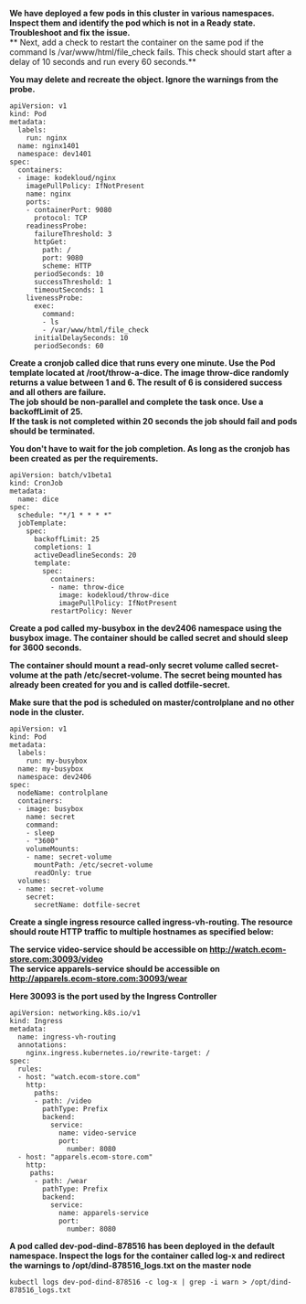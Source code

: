 **We have deployed a few pods in this cluster in various namespaces. Inspect them and identify the pod which is not in a Ready state. Troubleshoot and fix the issue.**  
** Next, add a check to restart the container on the same pod if the command ls /var/www/html/file_check fails. This check should start after a delay of 10 seconds and run every 60 seconds.**  

**You may delete and recreate the object. Ignore the warnings from the probe.**  
```
apiVersion: v1
kind: Pod
metadata:
  labels:
    run: nginx
  name: nginx1401
  namespace: dev1401
spec:
  containers:
  - image: kodekloud/nginx
    imagePullPolicy: IfNotPresent
    name: nginx
    ports:
    - containerPort: 9080
      protocol: TCP
    readinessProbe:
      failureThreshold: 3
      httpGet:
        path: /
        port: 9080
        scheme: HTTP
      periodSeconds: 10
      successThreshold: 1
      timeoutSeconds: 1
    livenessProbe:
      exec:
        command:
        - ls
        - /var/www/html/file_check
      initialDelaySeconds: 10
      periodSeconds: 60
```

**Create a cronjob called dice that runs every one minute. Use the Pod template located at /root/throw-a-dice. The image throw-dice randomly returns a value between 1 and 6. The result of 6 is considered success and all others are failure.**   
**The job should be non-parallel and complete the task once. Use a backoffLimit of 25.**  
**If the task is not completed within 20 seconds the job should fail and pods should be terminated.**  

**You don't have to wait for the job completion. As long as the cronjob has been created as per the requirements.**  
```
apiVersion: batch/v1beta1
kind: CronJob
metadata:
  name: dice
spec:
  schedule: "*/1 * * * *"
  jobTemplate:
    spec:
      backoffLimit: 25
      completions: 1
      activeDeadlineSeconds: 20
      template:
        spec:
          containers:
          - name: throw-dice
            image: kodekloud/throw-dice
            imagePullPolicy: IfNotPresent
          restartPolicy: Never
```          
 
**Create a pod called my-busybox in the dev2406 namespace using the busybox image. The container should be called secret and should sleep for 3600 seconds.**  

**The container should mount a read-only secret volume called secret-volume at the path /etc/secret-volume. The secret being mounted has already been created for you and is called dotfile-secret.**  

**Make sure that the pod is scheduled on master/controlplane and no other node in the cluster.**  
```
apiVersion: v1
kind: Pod
metadata:
  labels:
    run: my-busybox
  name: my-busybox
  namespace: dev2406
spec:
  nodeName: controlplane
  containers:
  - image: busybox
    name: secret
    command: 
    - sleep
    - "3600"
    volumeMounts:
    - name: secret-volume
      mountPath: /etc/secret-volume
      readOnly: true
  volumes:
  - name: secret-volume
    secret:
      secretName: dotfile-secret
```

      
**Create a single ingress resource called ingress-vh-routing. The resource should route HTTP traffic to multiple hostnames as specified below:**  

**The service video-service should be accessible on http://watch.ecom-store.com:30093/video**  
**The service apparels-service should be accessible on http://apparels.ecom-store.com:30093/wear**  

**Here 30093 is the port used by the Ingress Controller**  
```
apiVersion: networking.k8s.io/v1
kind: Ingress
metadata:
  name: ingress-vh-routing
  annotations:
    nginx.ingress.kubernetes.io/rewrite-target: /
spec:
  rules:
  - host: "watch.ecom-store.com"
    http:
      paths:
      - path: /video
        pathType: Prefix
        backend:
          service:
            name: video-service
            port:
              number: 8080
  - host: "apparels.ecom-store.com"
    http:
     paths:
      - path: /wear
        pathType: Prefix
        backend:
          service:
            name: apparels-service
            port:
              number: 8080
```
              
**A pod called dev-pod-dind-878516 has been deployed in the default namespace. Inspect the logs for the container called log-x and redirect the warnings to /opt/dind-878516_logs.txt on the master node**  
```
kubectl logs dev-pod-dind-878516 -c log-x | grep -i warn > /opt/dind-878516_logs.txt
```


          
 
